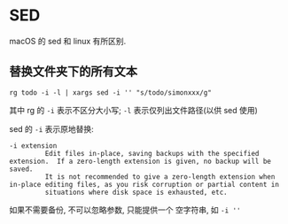# SED

macOS 的 sed 和 linux 有所区别.


## 替换文件夹下的所有文本

`rg todo -i -l | xargs sed -i '' "s/todo/simonxxx/g"`

其中 rg 的 `-i` 表示不区分大小写; `-l` 表示仅列出文件路径(以供 sed 使用)

sed 的 `-i` 表示原地替换:

```
-i extension
         Edit files in-place, saving backups with the specified extension.  If a zero-length extension is given, no backup will be saved.
         It is not recommended to give a zero-length extension when in-place editing files, as you risk corruption or partial content in
         situations where disk space is exhausted, etc.
```

如果不需要备份, 不可以忽略参数, 只能提供一个 空字符串, 如 `-i ''`

